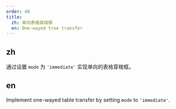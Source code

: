```yaml
---
order: 40
title:
  zh: 单向表格穿梭框
  en: One-wayed tree transfer
---
```


## zh

通过设置 `mode` 为 `'immediate'` 实现单向的表格穿梭框。

## en

Implement one-wayed table transfer by setting `mode` to `'immediate'`.
